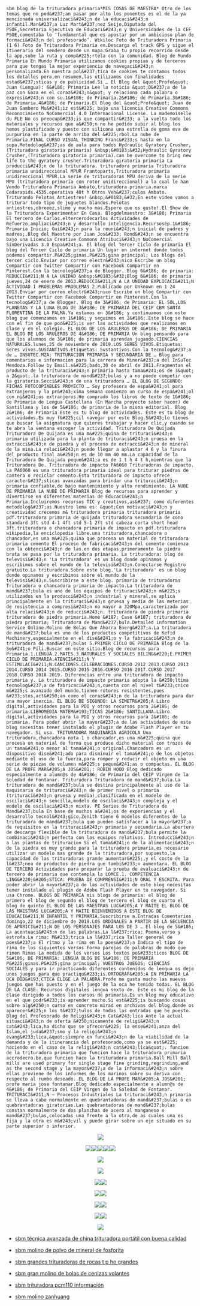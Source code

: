 
```
sbm blog de la trituradora primaria*MIS COSAS DE MAESTRA* Otro de los temas que no pod&#237;an pasar por alto los ponentes es el de la ya mencionada universalizaci&#243;n de la educaci&#243;n infantil.Mar&#237;a Luz Mart&#237;nez Seijo,Diputada del PSOE,Secretaria Ejecutiva de Educaci&#243;n y Universidades de la CEF PSOE,comentaba lo ‘fundamental que es apostar por un ambicioso plan de formaci&#243;n del profesorado’. Wikiloc Foto de Trituradora Primaria (1 6) Foto de Trituradora Primaria en.Descarga el track GPS y sigue el itinerario del sendero desde un mapa.Graba tu propio recorrido desde la app,sube la ruta y comp&#225;rtela con la comunidad. Blog de Mundo Primaria En Mundo Primaria utilizamos cookies propias y de terceros para que tengas la mejor experiencia de navegaci&#243;n personalizada.En nuestra pol&#237;tica de cookies te contamos todos los detalles pero,en resumen,las utilizamos con finalidades estad&#237;sticas y de publicidad.Si … El Blog del &quot;Profe&quot; Juan (Lengua): 6&#186; Primaria Lee la noticia &quot;D&#237;a de la paz con Gaza en el coraz&#243;n&quot; y relaciona cada palabra o expresi&#243;n con su.1&#186; de Primaria.2&#186; de Primaria.3&#186; de Primaria.4&#186; de Primaria.El Blog del &quot;Profe&quot; Juan de Juan Gambero Mu&#241;iz est&#225; bajo una licencia Creative Commons Reconocimiento NoComercial 4.0 Internacional License. La mademoiselle du FLE No os preocup&#233;is que compartir&#233; a la vuelta todo los materiales y recursos que a&#250;n no he podido subir al blog.los hemos plastificado y puesto con silicona una estrella de goma eva de purpurina en la parte de arriba del &#225;rbol.La nube de Primaria.FINAL CURSO VISUAL THINKING Franc&#233;s hasta en la sopa.Metodolog&#237;as de aula para todos Hydraulic Gyratory Crusher,(Trituradora giratoria primaria) &nbsp;&#0183;&#32;Hydraulic Gyratory Crusher,(Trituradora giratoria primaria).can be overcome to bring new life to the gyratory crusher.Trituradora giratoria primaria La producci&#243;n de la trituradora. trituradora primaria Trituradora primaria unidireccional MPUR Frantoparts,Trituradora primaria unidireccional MPUR.La serie de trituradoras MPU deriva de la serie MPU (trituradora primaria con rotor unidireccional) a la cual le han Vendo Trituradora Primaria Ambato,trituradora primaria.marca Cedarapids.4535.operativa 40t h Otros Veh&#237;culos Ambato. Triturando Pelotas Antiestres! &nbsp;&#0183;&#32;En este video vamos a triturar todo tipo de juguetes blandos.Pelotas antiestres,obreeez,slime y mucho mas.Espero que os guste!.El Show de la Trituradora Experimentar En Casa. Blogdelmaestro: 3&#186; Primaria El tercero de Carlos.eltercerodecarlos Actividades de Refuerzo,ampliaci&#243;n y desarrollo inteligencia.Recursosep.1&#186; Primaria Inicio; Gui&#243;n para la reuni&#243;n inicial de padres y madres;.Blog del Maestro por Juan Jos&#233; Rond&#243;n se encuentra bajo una Licencia Creative Commons Atribuci&#243;n NoComercial SinDerivadas 3.0 Espa&#241;a. El blog del Tercer Ciclo de primaria El blog del Tercer Ciclo de primaria Un lugar en internet donde todos podemos compartir.P&#225;ginas.P&#225;gina principal; Los blogs del tercer ciclo.Enviar por correo electr&#243;nico Escribe un blog Compartir con Twitter Compartir con Facebook Compartir en Pinterest.Con la tecnolog&#237;a de Blogger. Blog 6&#186; de primaria: REDUCCI&#211;N A LA UNIDAD &nbsp;&#0183;&#32;Blog 6&#186; de primaria jueves,24 de enero de 2013.REDUCCI&#211;N A LA UNIDAD EXPLICACI&#211;N ACTIVIDAD 1 PROBLEMAS PROBLEMAS 2.Publicado por Unknown en 1 24 2013.Enviar por correo electr&#243;nico Escribe un blog Compartir con Twitter Compartir con Facebook Compartir en Pinterest.Con la tecnolog&#237;a de Blogger. Blog de 3&#186; de Primaria: EL SOL,LOS PLANETAS Y LA LUNA BLOG DE 3&#186; DE PRIMARIA DEL CEIP CBM SANTA FLORENTINA DE LA PALMA.Ya estamos en 3&#186; y continuamos con este blog que comenzamos en 1&#186; y seguimos en 2&#186;.Este blog se hace con el fin de que pod&#225;is ver las actividades que realizamos en clase y en el colegio. EL BLOG DE LOS ARULEROS DE 4&#186; DE PRIMARIA EL BLOG DE LOS ARULEROS DE 4&#186; DE PRIMARIA Un blog pensando para que los alumnos de 3&#186; de primaria aprendan jugando.CIENCIAS NATURALES.lunes,25 de noviembre de 2019.LOS SERES VIVOS.Etiquetas: Seres vivos.SUSTANTIVOS.Etiquetas: Sustantivos.Con la tecnolog&#237;a de … INSUTEC.MZA: TRITURACION PRIMARIA Y SECUNDARIA DE … Blog para comentarios e informacion para la carrera de Miner&#237;a del InSuTec Mendoza.Follow by Email.s&#225;bado,30 de abril de 2011.Fragmentan el producto de la trituraci&#243;n primaria hasta tama&#241;os de 3&quot; a 2&quot;.la trituradora de mand&#237;bulas y a no puede competir con la giratoria.Secci&#243;n de una trituradora … EL BLOG DE SEGUNDO: FICHAS FOTOCOPIABLES PROYECTO … Soy profesora de espa&#241;ol para extranjeros y la pr&#243;xima semana comienzo un curso de espa&#241;ol con ni&#241;os extranjeros.He comprado los libros de texto de 1&#186; de Primaria de Lengua Castellana (En Marcha proyecto saber hacer) de Santillana y los de 5&#186; de primaria de la misma editorial. Blog 2&#186; de Primaria Este es tu blog de actividades. Este es tu blog de actividades.Es muy f&#225;cil navegar por este Blog.S&#243;lo tienes que buscar la asignatura que quieres trabajar y hacer clic,y cuando se te abra la ventana escoger la actividad. Trituradora De Quijada Trituradora De Quijada es una m&#225;quina de trituraci&#243;n primaria utilizada para la planta de trituraci&#243;n gruesa en la extracci&#243;n de piedra y el proceso de extracci&#243;n de mineral de la mina.La relaci&#243;n puede llegar a aplastar 4 6 y la finura del producto final a&#250;n es de 10 mm 40 mm.La capacidad de la Trituradora De Quijada peque&#241;a es de 1 t h 4 t h,mientras que la Trituradora De. Trituradora de impacto PA6060 Trituradoras de impacto. La PA6060 es una trituradora primaria ideal para triturar piedras de cantera o reciclar cemento.Esta trituradora de impacto ofrece caracter&#237;sticas avanzadas para brindar una trituraci&#243;n primaria confiable,de bajo mantenimiento y alto rendimiento. LA NUBE DE PRIMARIA LA NUBE DE PRIMARIA Blog de recursos para aprender y divertirse en diferentes materias de Educaci&#243;n Primaria.Incluiremos recursos TIC y creativos,as&#237; como diferentes metodolog&#237;as.Nuestro lema es: &quot;Con motivaci&#243;n y creatividad crecemos m& trituradora primaria trituradora primaria pdf.trituradora primaria de quijada trituradora secundaria de cono standard 3ft std 4‐1 4ft std 5‐1 2ft std cabeza corta short head 3ft.trituradora o chancadora primaria de impacto en pdf.trituradora wikipedia,la enciclopedia libre.una trituradora,chancadora o chancador,es una m&#225;quina que procesa un material de trituradora primaria cemento El proceso de fabricaci&#243;n del cemento comienza con la obtenci&#243;n de las.en dos etapas,primeramente la piedra bruta se pasa por la trituradora primaria. La trituradora: blog de televisi&#243;n 'La trituradora' es un blog donde opinamos y escribimos sobre el mundo de la televisi&#243;n.Conectarse Registro gratuito.La trituradora.Sobre este blog.'La trituradora' es un blog donde opinamos y escribimos sobre el mundo de la televisi&#243;n.Suscribirse a este blog. primaria de trituradoras Trituradora o chancadora primaria de impacto.La trituradora de mand&#237;bula es uno de los equipos de trituraci&#243;n m&#225;s utilizados en la producci&#243;n industrial y mineral,se aplica principalmente en la trituraci&#243;n gruesa y media de las meterias de resistencia a compresi&#243;n no mayor a 320Mpa,caracterizada por alta relaci&#243;n de reducci&#243;n. trituradora de piedra primaria trituradora de piedra primaria.Home &#187; Case &#187; trituradora de piedra primaria; Trituradora de Mand&#237;bula.Detailed information Service Online.Molino de Bolas Que Ahorra Energ&#237;a.La trituradora de mand&#237;bula es uno de los productos competitivos de Kefid Machinery,especialmente en el dise&#241;o y la fabricaci&#243;n de trituradora de mand&#237;bulas 5.PRIMER CICLO DE PRIMARIA Blog de la Se&#241;o Pili.Buscar en este sitio.Blog de recursos para Primaria.1.LENGUA.2.MATES.3.NATURALES Y SOCIALES BILING&#220;E.PRIMER CICLO DE PRIMARIA.ATENCI&#211;N Y ESTIMULACI&#211;N.CANCIONES.CELEBRACIONES.CURSO 2012 2013.CURSO 2013 2014.CURSO 2014 2015.CURSO 2015 2016.CURSO 2016 2017.CURSO 2017 2018.CURSO 2018 2019. Diferencias entre una trituradora de impacto primaria y. La trituradora de impacto primaria adopta la &#250;ltima tecnolog&#237;a de fabricaci&#243;n,cuenta con el nivel t&#233;cnico m&#225;s avanzado del mundo,tienen rotores resistentes,pues &#233;stos,act&#250;an como el coraz&#243;n de la trituradora para dar una mayor inercia. EL BLOG DE SEGUNDO: LA SIMETR&#205;A Libro digital,actividades para la PDI y otros recursos para 2&#186; de primaria.LIBROMEDIA MATEM&#193;TICAS 2&#186; SANTILLANA.Libro digital,actividades para la PDI y otros recursos para 2&#186; de primaria. Para poder abrir la mayor&#237;a de las actividades de este blog necesitas tener instalado el plugin de Adobe Flash Player en tu navegador. Si usa. TRITURADORA MAQUINARIA AGRICOLA Una trituradora,chancadora nota 1 o chancador,es una m&#225;quina que procesa un material de forma que produce dicho material con trozos de un tama&#241;o menor al tama&#241;o original.Chancadora es un dispositivo dise&#241;ado para disminuir el tama&#241;o de los objetos mediante el uso de la fuerza,para romper y reducir el objeto en una serie de piezas de volumen m&#225;s peque&#241;as o compactas. EL BLOG DE LA PROFE MAR&#205;A JOS&#201;: ROBIN HOOD Blog dedicado especialmente a alumn@s de 4&#186; de Primaria del CEIP Virgen de la Soledad de Fontanar. Trituradora Trituradora de mand&#237;bula.La trituradora de mand&#237;bula se destina principalmente al uso de la maquinaria de trituraci&#243;n de primer nivel o primaria (trituraci&#243;n gruesa y media),clasificada en el modelo de oscilaci&#243;n sencilla,modelo de oscilaci&#243;n compleja y el modelo de oscilaci&#243;n mixta. PE Series de Trituradora de Mand&#237;bula En base de muchos a&#241;os de experiencias y el desarrollo tecnol&#243;gico,Zenith tiene 6 modelos diferentes de la trituradora de mand&#237;bula que pueden satisfacer a la mayor&#237;a de requisitos en la trituraci&#243;n primaria y secundaria.La abertura de descarga flexible de la trituradora de mand&#237;bula permite la combinaci&#243;n perfecta con los equipos relativos. Introducci&#243;n a las plantas de trituracion Si el tama&#241;o de la alimentaci&#243;n de la piedra es muy grande para la trituradora primaria,es necesario utilizar un modelo mas grande de la trituradora,por supuesto,la capacidad de las trituradoras grande aumentar&#225;,y el costo de la l&#237;nea de productos de piedra que tambi&#233;n aumentara. EL BLOG DE TERCERO Actividades para preparar la prueba de evaluaci&#243;n de tercero de primaria que contempla la LOMCE.1. COMPETENCIA LING&#220;&#205;STICA: PRUEBA DE COMPRENSI&#211;N ORAL Y ESCRITA. Para poder abrir la mayor&#237;a de las actividades de este blog necesitas tener instalado el plugin de Adobe Flash Player en tu navegador. Si usa Chrome. BLOGS DE PRIMARIA mis blogs de primaria: el blog de primero el blog de segundo el blog de tercero el blog de cuarto el blog de quinto EL BLOG DE LAS MAESTRAS LUC&#205;A Y MAITE EL BLOG DE LAS MAESTRAS LUC&#205;A Y MAITE BIENVENIDOS A ESTE BLOG DE EDUCACI&#211;N INFANTIL Y PRIMARIA.Suscribirse a.Entradas Comentarios domingo,22 de diciembre de 2019.LOS ORDINALES A PARTIR DE LA SECUENCIA DE APARICI&#211;N DE LOS PERSONAJES PARA LOS DE 3 … El blog de 5&#186; La acentuaci&#243;n de las palabras.La l&#237;rica: Poema,verso y estrofa.La rima: M&#233;trica La l&#237;rica Taller general de poes&#237;a El ritmo y la rima en la poes&#237;a Indica el tipo de rima de los siguientes versos Forma parejas de palabras de modo que rimen Rimas La medida de los versos Los textos po&#233;ticos BLOG DE 5&#186; DE PRIMARIA: LENGUA BLOG DE 5&#186; DE PRIMARIA P&#225;ginas.P&#225;gina principal; VUESTROS JUEGOS; CIENCIAS SOCIALES.y para ir practicando diferentes contenidos de lengua os dejo unos juegos para que practiqu&#233;is.ORTOGRAF&#205;A EN PRIMARIA LA OCA DID&#193;CTICA ELIGE LA PALABRA.Profe me gusta mucho las nuevos juegos que has puesto y en el juego de la oca he tenido todas. EL BLOG DE LA CLASE: Recursos digitales lengua sexto de. Este es mi blog de la clase dirigido a todos los cursos de primaria.Es un blog muy educativo en el que podr&#233;is aprender mucho.Si est&#225;is buscando cosas sobre alg&#250;n curso en concreto mirad en archivos del blog,donde os aparecer&#225;n los t&#237;tulos de todas las entradas que he puesto. Blog del Profesorado de Religi&#243;n Cat&#243;lica Ante la actual situaci&#243;n de oferta &#250;nicamente de religi&#243;n cat&#243;lica,ha dicho que se ofrecer&#225; la ense&#241;anza del Islam,el juda&#237;smo y la religi&#243;n evang&#233;lica,&quot;siempre en funci&#243;n de la viabilidad de la demanda y de la itinerancia del profesorado,como ya se est&#225; haciendo en el caso de la religi&#243;n cat&#243;lica&quot;. funcion de la trituradora primaria que funcion hace la trituradora primaria accrodecro.be.que funcion hace la trituradora primaria.Ball Mill Ball mills are used primary for single stage fine grinding,regrinding,and as the second stage y la mayor&#237;a de la informaci&#243;n sobre ellas proviene de los informes de los marinos sobre su deriva con respecto al rumbo deseado. EL BLOG DE LA PROFE MAR&#205;A JOS&#201; profe maria jose fontanar.Blog dedicado especialmente a alumn@s de 4&#186; de Primaria del CEIP Virgen de la Soledad de Fontanar. TRITURACI&#211;N ~ Procesos Industriales La trituraci&#243;n primaria se lleva a cabo normalmente en quebrantadoras de mand&#237;bulas o en quebrantadoras giratorias.Las quebrantadoras de mand&#237;bulas constan normalmente de dos planchas de acero al manganeso o mand&#237;bulas,colocadas una frente a la otra,de as cuales una es fija y la otra es m&#243;vil y puede girar sobre un eje situado en su parte superior o inferior. 
```

<div align="center">

<a href="https://es-crusher.shibang-china.com/github&k=sbm+blog+de+la+trituradora+primaria"><img src="https://static.shibang-china.com/es/crusher/logo.jpg"></a>

<a href="https://es-crusher.shibang-china.com/github&k=sbm+blog+de+la+trituradora+primaria"><img src="https://static.shibang-china.com/es/crusher/index.jpg"></a><a href="https://es-crusher.shibang-china.com/material.htmlgithub&k=sbm+blog+de+la+trituradora+primaria"><img src="https://static.shibang-china.com/es/crusher/material.jpg"></a><a href="https://es-crusher.shibang-china.com/application.htmlgithub&k=sbm+blog+de+la+trituradora+primaria"><img src="https://static.shibang-china.com/es/crusher/application.jpg"></a><a href="https://es-crusher.shibang-china.com/aboutus.htmlgithub&k=sbm+blog+de+la+trituradora+primaria"><img src="https://static.shibang-china.com/es/crusher/aboutus.jpg"></a><a href="https://es-crusher.shibang-china.com/contact.htmlgithub&k=sbm+blog+de+la+trituradora+primaria"><img src="https://static.shibang-china.com/es/crusher/contact.jpg"></a>

<a href="https://es-crusher.shibang-china.com/github&k=sbm+blog+de+la+trituradora+primaria"><img src="https://static.shibang-china.com/es/crusher/banner.jpg"></a>

<a href="https://swt.shibang-china.com/github&k=sbm+blog+de+la+trituradora+primaria"><img src="https://static.shibang-china.com/es/crusher/text.jpg"></a>

<a href="https://swt.shibang-china.com/github&k=sbm+blog+de+la+trituradora+primaria"><img src="https://static.shibang-china.com/es/crusher/chat.jpg"></a><a href="https://es-crusher.shibang-china.com/contact.htmlgithub&k=sbm+blog+de+la+trituradora+primaria"><img src="https://static.shibang-china.com/es/crusher/message.jpg"></a>

<a href="https://es-crusher.shibang-china.com/products/pe.htmlgithub&k=sbm+blog+de+la+trituradora+primaria"><img src="https://static.shibang-china.com/es/crusher/pe.jpg"></a><a href="https://es-crusher.shibang-china.com/products/pf.htmlgithub&k=sbm+blog+de+la+trituradora+primaria"><img src="https://static.shibang-china.com/es/crusher/pf.jpg"></a>

<a href="https://es-crusher.shibang-china.com/products/hpt.htmlgithub&k=sbm+blog+de+la+trituradora+primaria"><img src="https://static.shibang-china.com/es/crusher/hpt.jpg"></a><a href="https://es-crusher.shibang-china.com/products/vsi.htmlgithub&k=sbm+blog+de+la+trituradora+primaria"><img src="https://static.shibang-china.com/es/crusher/vsi.jpg"></a>

<a href="https://es-crusher.shibang-china.com/products/klv.htmlgithub&k=sbm+blog+de+la+trituradora+primaria"><img src="https://static.shibang-china.com/es/crusher/klv.jpg"></a><a href="https://es-crusher.shibang-china.com/products/portable.htmlgithub&k=sbm+blog+de+la+trituradora+primaria"><img src="https://static.shibang-china.com/es/crusher/portable.jpg"></a>

<a href="https://swt.shibang-china.com/github&k=sbm+blog+de+la+trituradora+primaria"><img src="https://static.shibang-china.com/es/crusher/case.jpg"></a>

</div>


* [sbm técnica avanzada de china trituradora portátil con buena calidad](sbm%20t%C3%A9cnica%20avanzada%20de%20china%20trituradora%20port%C3%A1til%20con%20buena%20calidad.md)

* [sbm molino de polvo de mineral de fosforita](sbm%20molino%20de%20polvo%20de%20mineral%20de%20fosforita.md)

* [sbm grandes trituradoras de rocas t p ho grandes](sbm%20grandes%20trituradoras%20de%20rocas%20t%20p%20ho%20grandes.md)

* [sbm gran molino de bolas de cenizas volantes](sbm%20gran%20molino%20de%20bolas%20de%20cenizas%20volantes.md)

* [sbm trituradora pcm110 información](sbm%20trituradora%20pcm110%20informaci%C3%B3n.md)

* [sbm molino zanhuang](sbm%20molino%20zanhuang.md)